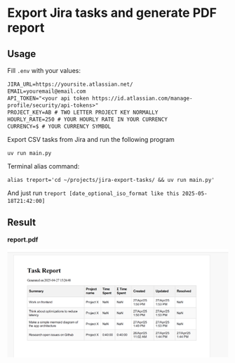 # Export Jira tasks and generate PDF report

## Usage

Fill `.env` with your values:

```
JIRA_URL=https://yoursite.atlassian.net/
EMAIL=youremail@email.com
API_TOKEN="<your api token https://id.atlassian.com/manage-profile/security/api-tokens>"
PROJECT_KEY=AB # TWO LETTER PROJECT KEY NORMALLY
HOURLY_RATE=250 # YOUR HOURLY RATE IN YOUR CURRENCY
CURRENCY=$ # YOUR CURRENCY SYMBOL
```

Export CSV tasks from Jira and run the following program

```
uv run main.py
```

Terminal alias command:

```
alias treport='cd ~/projects/jira-export-tasks/ && uv run main.py'
```

And just run `treport [date_optional_iso_format like this 2025-05-18T21:42:00]`

## Result

**report.pdf**

![Example report](img/report-example.png)
